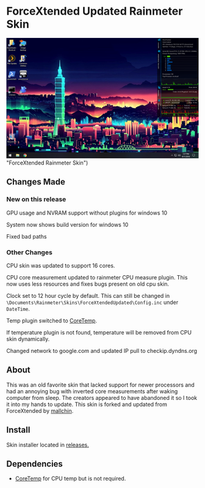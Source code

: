# ForceXtended Updated Rainmeter Skin

![ForceXtended Rainmeter Skin](https://github.com/SCUR0/ForceXtended/raw/master/preview.png) "ForceXtended Rainmeter Skin")

## Changes Made

### New on this release

GPU usage and NVRAM support without plugins for windows 10

System now shows build version for windows 10

Fixed bad paths

### Other Changes

CPU skin was updated to support 16 cores.

CPU core measurement updated to rainmeter CPU measure plugin. This now uses less resources and fixes bugs present on old cpu skin.

Clock set to 12 hour cycle by default. This can still be changed in `\Documents\Rainmeter\Skins\ForceXtendedUpdated\Config.inc` under `DateTime`.

Temp plugin switched to [CoreTemp](http://www.alcpu.com/CoreTemp/).

If temperature plugin is not found, temperature will be removed from CPU skin dynamically.

Changed network to google.com and updated IP pull to checkip.dyndns.org


## About

This was an old favorite skin that lacked support for newer processors and had an annoying bug with inverted core measurements after waking computer from sleep. The creators appeared to have abandoned it so I took it into my hands to update. This skin is forked and updated from ForceXtended by [mallchin](https://github.com/mallchin/ForceXtended).

## Install

Skin installer located in [releases.](https://github.com/SCUR0/ForceXtendedUpdated/releases)

## Dependencies

  * [CoreTemp](http://www.alcpu.com/CoreTemp/) for CPU temp but is not required.
